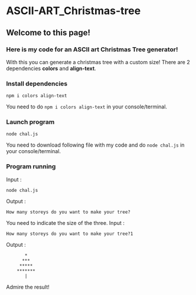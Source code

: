 # ASCII-ART_Christmas-tree
## Welcome to this page!
### Here is my code for an ASCII art Christmas Tree generator!
With this you can generate a christmas tree with a custom size!
There are 2 dependencies **colors** and **align-text**.
### Install dependencies
```JS
npm i colors align-text
```
You need to do `npm i colors align-text` in your console/terminal.
### Launch program
```JS
node chal.js
```
You need to download following file with my code and do `node chal.js` in your console/terminal.
### Program running
Input :
```JS
node chal.js
```
Output :
```JS
How many storeys do you want to make your tree?
```
You need to indicate the size of the three.
Input :
```JS
How many storeys do you want to make your tree?1
```
Output :
```JS
       *
      ***
     *****
    *******
       |
```
Admire the result!
